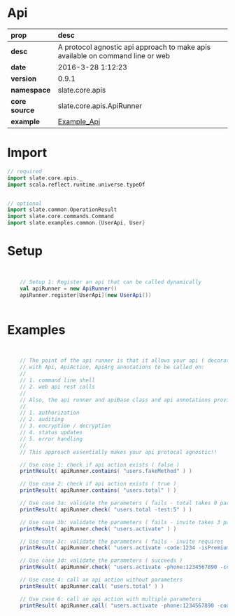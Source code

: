 # Api
| prop | desc  |
|:--|:--|
| **desc** | A protocol agnostic api approach to make apis available on command line or web | 
| **date**| 2016-3-28 1:12:23 |
| **version** | 0.9.1  |
| **namespace** | slate.core.apis  |
| **core source** | slate.core.apis.ApiRunner  |
| **example** | [Example_Api](https://github.com/kishorereddy/blend-server/blob/master/src/apps/scala/slate-examples/src/main/scala/slate/examples/Example_Api.scala) |

# Import
```scala 
// required 
import slate.core.apis._
import scala.reflect.runtime.universe.typeOf


// optional 
import slate.common.OperationResult
import slate.core.commands.Command
import slate.examples.common.{UserApi, User}


```

# Setup
```scala


    // Setup 1: Register an api that can be called dynamically
    val apiRunner = new ApiRunner()
    apiRunner.register[UserApi](new UserApi())
    

```

# Examples
```scala


    // The point of the api runner is that it allows your api ( decorated )
    // with Api, ApiAction, ApiArg annotations to be called on:
    //
    // 1. command line shell
    // 2. web api rest calls
    //
    // Also, the api runner and apiBase class and api annotations provide support for:
    //
    // 1. authorization
    // 2. auditing
    // 3. encryption / decryption
    // 4. status updates
    // 5. error handling
    //
    // This approach essentially makes your api protocal agnostic!!

    // Use case 1: check if api action exists ( false )
    printResult( apiRunner.contains( "users.fakeMethod" ) )

    // Use case 2: check if api action exists ( true )
    printResult( apiRunner.contains( "users.total" ) )

    // Use case 3a: validate the parameters ( fails - total takes 0 parameters )
    printResult( apiRunner.check( "users.total -test:5" ) )

    // Use case 3b: validate the parameters ( fails - invite takes 3 parameters )
    printResult( apiRunner.check( "users.activate" ) )

    // Use case 3c: validate the parameters ( fails - invite requires 'phone' and 'date' param )
    printResult( apiRunner.check( "users.activate -code:1234 -isPremiumUser:true" ) )

    // Use case 3d: validate the parameters ( succeeds )
    printResult( apiRunner.check( "users.activate -phone:1234567890 -code:1234 -isPremiumUser:true -date:20160315" ) )

    // Use case 4: call an api action without parameters
    printResult( apiRunner.call( "users.total" ) )

    // Use case 6: call an api action with multiple parameters
    printResult( apiRunner.call( "users.activate -phone:1234567890 -code:1234 -isPremiumUser:true -date:20160315" ) )
    

```
